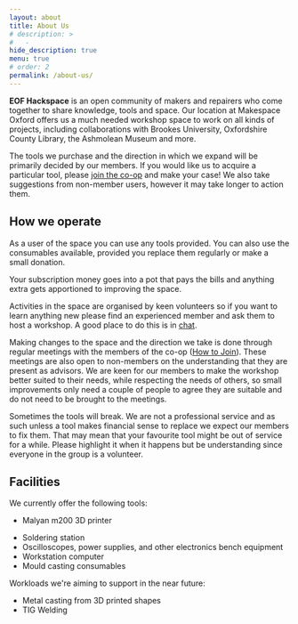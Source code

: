 ```yaml
---
layout: about
title: About Us
# description: >
#   -
hide_description: true
menu: true
# order: 2
permalink: /about-us/
---
```


**EOF Hackspace** is an open community of makers and repairers who come together to share knowledge, tools and space. Our location at Makespace Oxford offers us a much needed workshop space to work on all kinds of projects, including collaborations with Brookes University, Oxfordshire County Library, the Ashmolean Museum and more. <!--We offer workshops in a variety of topics including 3D printing, digital electronics (Arduino and RaspberryPi), special makeup effects, laser etching wood and plastics, and as our membership grows we will adapt to the interests of our members.-->

The tools we purchase and the direction in which we expand will be primarily decided by our members.  If you would like us to acquire a particular tool, please [join the co-op](/how-to-join/) and make your case! We also take suggestions from non-member users, however it may take longer to action them. 

## How we operate

As a user of the space you can use any tools provided. You can also use the consumables available, provided you replace them regularly or make a small donation.

Your subscription money goes into a pot that pays the bills and anything extra gets apportioned to improving the space.

Activities in the space are organised by keen volunteers so if you want to learn anything new please find an experienced member and ask them to host a workshop.  A good place to do this is in [chat](/chat/).

Making changes to the space and the direction we take is done through regular meetings with the members of the co-op ([How to Join](/how-to-join/)). These meetings are also open to non-members on the understanding that they are present as advisors. We are keen for our members to make the workshop better suited to their needs, while respecting the needs of others, so small improvements only need a couple of people to agree they are suitable and do not need to be brought to the meetings.

Sometimes the tools will break. We are not a professional service and as such unless a tool makes financial sense to replace we expect our members to fix them. That may mean that your favourite tool might be out of service for a while. Please highlight it when it happens but be understanding since everyone in the group is a volunteer.

## Facilities

We currently offer the following tools:

* Malyan m200 3D printer
<!-- * K40 Laser Engraver  -->
* Soldering station
* Oscilloscopes, power supplies, and other electronics bench equipment
* Workstation computer
* Mould casting consumables

Workloads we're aiming to support in the near future:

<!-- * Basic Woodworking -->
* Metal casting from 3D printed shapes
* TIG Welding
